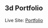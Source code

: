 ## 3d Portfolio

Live Site: <a href="https://aaliyah-3d-portfolio.netlify.app/" target="_blank">Portfolio</a>

